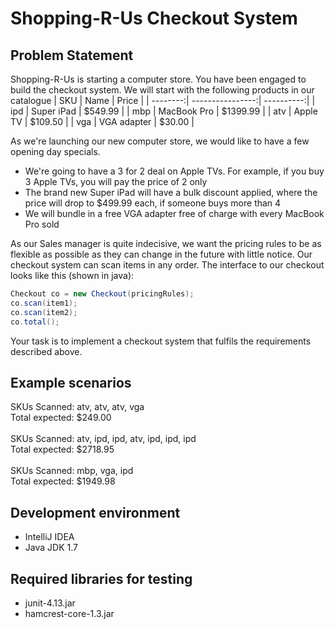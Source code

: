# Shopping-R-Us Checkout System

## Problem Statement
Shopping-R-Us is starting a computer store. You have been engaged to build
the checkout system. We will start with the following products in our
catalogue
| SKU | Name | Price |
| --------:| ----------------:| ----------:|
| ipd | Super iPad | $549.99 |
| mbp | MacBook Pro | $1399.99 |
| atv | Apple TV | $109.50 |
| vga | VGA adapter | $30.00 |

As we're launching our new computer store, we would like to have a few
opening day specials.
* We're going to have a 3 for 2 deal on Apple TVs. For example, if you buy
3 Apple TVs, you will pay the price of 2 only
* The brand new Super iPad will have a bulk discount applied, where the
price will drop to $499.99 each, if someone buys more than 4
* We will bundle in a free VGA adapter free of charge with every MacBook
Pro sold

As our Sales manager is quite indecisive, we want the pricing rules to be
as flexible as possible as they can change in the future with little
notice.
Our checkout system can scan items in any order.
The interface to our checkout looks like this (shown in java):
```java
Checkout co = new Checkout(pricingRules);
co.scan(item1);
co.scan(item2);
co.total();
```
Your task is to implement a checkout system that fulfils the requirements
described above.

## Example scenarios
SKUs Scanned: atv, atv, atv, vga<br>
Total expected: $249.00<br><br>
SKUs Scanned: atv, ipd, ipd, atv, ipd, ipd, ipd<br>
Total expected: $2718.95<br><br>
SKUs Scanned: mbp, vga, ipd<br>
Total expected: $1949.98

## Development environment
* IntelliJ IDEA
* Java JDK 1.7

## Required libraries for testing
* junit-4.13.jar
* hamcrest-core-1.3.jar
